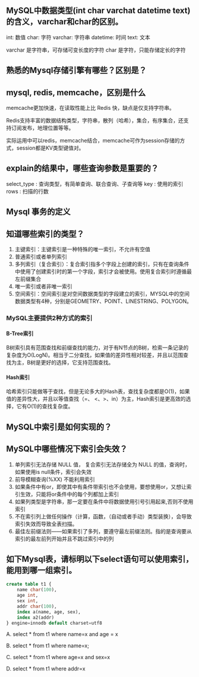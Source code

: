 ## MySQL中数据类型(int char varchat datetime text)的含义，varchar和char的区别。

int: 数值
char: 字符
varchar: 字符串
datetime: 时间
text: 文本

varchar 是字符串，可存储可变长度的字符
char 是字符，只能存储定长的字符

## 熟悉的Mysql存储引擎有哪些？区别是？

## mysql, redis, memcache，区别是什么

memcache更加快速，在读取性能上比 Redis 快，缺点是仅支持字符串。

Redis支持丰富的数据结构类型，字符串，散列（哈希），集合，有序集合，还支持订阅发布，地理位置等等。

实际运用中可以redis，memcache结合，memcache可作为session存储的方式，session都是KV类型键值对。

## explain的结果中，哪些查询参数是重要的？

select_type : 查询类型，有简单查询、联合查询、子查询等
key : 使用的索引
rows : 扫描的行数

## Mysql 事务的定义


## 知道哪些索引的类型？

1. 主键索引：主键索引是一种特殊的唯一索引，不允许有空值
2. 普通索引或者单列索引
3. 多列索引（复合索引）：复合索引指多个字段上创建的索引，只有在查询条件中使用了创建索引时的第一个字段，索引才会被使用。使用复合索引时遵循最左前缀集合
4. 唯一索引或者非唯一索引
5. 空间索引：空间索引是对空间数据类型的字段建立的索引，MYSQL中的空间数据类型有4种，分别是GEOMETRY、POINT、LINESTRING、POLYGON。

### MySQL主要提供2种方式的索引
#### B-Tree索引
B树索引具有范围查找和前缀查找的能力，对于有N节点的B树，检索一条记录的复杂度为O(LogN)。相当于二分查找，如果值的差异性相对较差，并且以范围查找为主，B树是更好的选择，它支持范围查找。
#### Hash索引
哈希索引只能做等于查找，但是无论多大的Hash表，查找复杂度都是O(1)，如果值的差异性大，并且以等值查找（=、 <、>、in）为主，Hash索引是更高效的选择，它有O(1)的查找复杂度。

## MySQL中索引是如何实现的？

## MySQL中哪些情况下索引会失效？

1. 单列索引无法存储 NULL 值， 复合索引无法存储全为 NULL 的值，查询时，如果使用is null条件，索引会失效
2. 前导模糊查询(%XX) 不能利用索引
3. 如果条件中有or，即使其中有条件带索引也不会使用，要想使用or，又想让索引生效，只能将or条件中的每个列都加上索引
4. 如果列类型是字符串，那一定要在条件中将数据使用引号引用起来,否则不使用索引
5. 不在索引列上做任何操作（计算，函数，（自动或者手动）类型装换），会导致索引失效而导致全表扫描。
6. 最佳左前缀法则——如果索引了多列，要遵守最左前缀法则。指的是查询要从索引的最左前列开始并且不跳过索引中的列


## 如下Mysql表，请标明以下select语句可以使用索引，能用到哪一组索引。

```SQL
create table t1 {
    name char(100),
    age int,
    sex int,
    addr char(100),
    index a(name, age, sex),
    index a2(addr)
} engine=innodb default charset=utf8
```

A. select * from t1 where name=x and age = x

B. select * from t1 where name=x;

C. select * from t1 where age=x and sex=x

D. select * from t1 where addr=x

